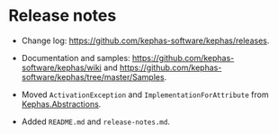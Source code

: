 ﻿# Release notes

* Change log: https://github.com/kephas-software/kephas/releases.
* Documentation and samples: https://github.com/kephas-software/kephas/wiki and https://github.com/kephas-software/kephas/tree/master/Samples.

* Moved ```ActivationException``` and ```ImplementationForAttribute``` from [Kephas.Abstractions](https://www.nuget.org/packages/Kephas.Abstractions).
* Added ```README.md``` and ```release-notes.md```.
